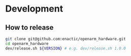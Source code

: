# Development

## How to release

```bash
git clone git@github.com:enactic/openarm_hardware.git
cd openarm_hardware
dev/release.sh ${VERSION} # e.g. dev/release.sh 1.0.0
```
